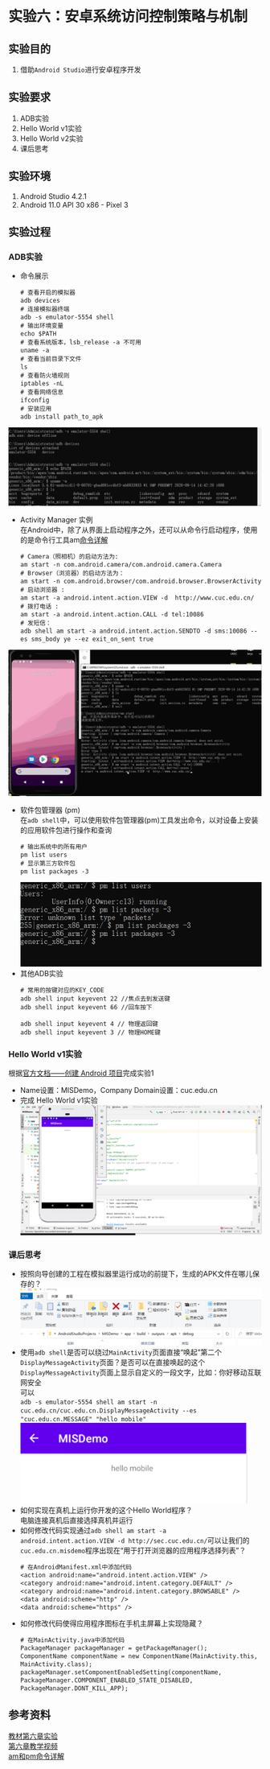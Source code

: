 # 实验六：安卓系统访问控制策略与机制  
## 实验目的  
1. 借助`Android Studio`进行安卓程序开发  
## 实验要求  
1. ADB实验  
2. Hello World v1实验  
3. Hello World v2实验  
4. 课后思考  
## 实验环境  
1. Android Studio 4.2.1  
2. Android 11.0 API 30 x86 - Pixel 3  
## 实验过程  
### ADB实验  
* 命令展示  
    ```
    # 查看开启的模拟器
    adb devices
    # 连接模拟器终端
    adb -s emulator-5554 shell
    # 输出环境变量
    echo $PATH
    # 查看系统版本，lsb_release -a 不可用
    uname -a
    # 查看当前目录下文件
    ls
    # 查看防火墙规则
    iptables -nL
    # 查看网络信息
    ifconfig
    # 安装应用
    adb install path_to_apk
    ```  
![命令展示](./img/命令展示.png)  
* Activity Manager 实例  
在Android中，除了从界面上启动程序之外，还可以从命令行启动程序，使用的是命令行工具am[命令详解](https://c4pr1c3.github.io/cuc-mis/chap0x06/exp.html)  
    ```
    # Camera（照相机）的启动方法为:
    am start -n com.android.camera/com.android.camera.Camera
    # Browser（浏览器）的启动方法为：
    am start -n com.android.browser/com.android.browser.BrowserActivity
    # 启动浏览器 :
    am start -a android.intent.action.VIEW -d  http://www.cuc.edu.cn/
    # 拨打电话 :
    am start -a android.intent.action.CALL -d tel:10086
    # 发短信：
    adb shell am start -a android.intent.action.SENDTO -d sms:10086 --es sms_body ye --ez exit_on_sent true
    ```  
![am命令](./img/am命令.gif)  
* 软件包管理器 (pm)  
在`adb shell`中，可以使用软件包管理器(pm)工具发出命令，以对设备上安装的应用软件包进行操作和查询  
    ```
    # 输出系统中的所有用户
    pm list users
    # 显示第三方软件包
    pm list packages -3
    ```  
    ![pm命令](./img/pm命令.png)  
* 其他ADB实验  
    ```
    # 常用的按键对应的KEY_CODE
    adb shell input keyevent 22 //焦点去到发送键
    adb shell input keyevent 66 //回车按下

    adb shell input keyevent 4 // 物理返回键
    adb shell input keyevent 3 // 物理HOME键
    ```  
### Hello World v1实验  
根据[官方文档——创建 Android 项目](https://developer.android.google.cn/training/basics/firstapp/creating-project.html)完成实验1  
* Name设置：MISDemo，Company Domain设置：cuc.edu.cn  
* 完成 Hello World v1实验  
![完成实验1](./img/完成实验1.png)  
### 课后思考  
* 按照向导创建的工程在模拟器里运行成功的前提下，生成的APK文件在哪儿保存的？  
![apk保存位置](./img/apk路径.png)  
* 使用`adb shell`是否可以绕过`MainActivity`页面直接“唤起”第二个`DisplayMessageActivity`页面？是否可以在直接唤起的这个`DisplayMessageActivity`页面上显示自定义的一段文字，比如：你好移动互联网安全  
可以  
`adb -s emulator-5554 shell am start -n cuc.edu.cn/cuc.edu.cn.DisplayMessageActivity --es "cuc.edu.cn.MESSAGE" "hello mobile"`  
![绕过唤起](./img/绕过唤起.png)  
* 如何实现在真机上运行你开发的这个Hello World程序？  
电脑连接真机后直接选择真机并运行  
* 如何修改代码实现通过`adb shell am start -a android.intent.action.VIEW -d http://sec.cuc.edu.cn/`可以让我们的`cuc.edu.cn.misdemo`程序出现在“用于打开浏览器的应用程序选择列表”？  
    ```
    # 在AndroidManifest.xml中添加代码
    <action android:name="android.intent.action.VIEW" />
    <category android:name="android.intent.category.DEFAULT" />
    <category android:name="android.intent.category.BROWSABLE" />
    <data android:scheme="http" />
    <data android:scheme="https" />
    ```  
* 如何修改代码使得应用程序图标在手机主屏幕上实现隐藏？  
    ```
    # 在MainActivity.java中添加代码
    PackageManager packageManager = getPackageManager();
    ComponentName componentName = new ComponentName(MainActivity.this, MainActivity.class);
    packageManager.setComponentEnabledSetting(componentName,
    PackageManager.COMPONENT_ENABLED_STATE_DISABLED, PackageManager.DONT_KILL_APP);
    ```  
## 参考资料  
[教材第六章实验](https://c4pr1c3.github.io/cuc-mis/chap0x06/exp.html)  
[第六章教学视频](https://www.bilibili.com/video/BV1rr4y1A7nz?p=125&spm_id_from=pageDriver)  
[am和pm命令详解](https://c4pr1c3.github.io/cuc-mis/chap0x06/exp.html)